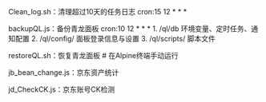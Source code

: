 Clean_log.sh：清理超过10天的任务日志  cron:15 12 * * *

backupQL.js：备份青龙面板  cron:10 12 * * *
    1. /ql/db  环境变量、定时任务、通知配置
    2. /ql/config/  面板登录信息与设置
    3. /ql/scripts/  脚本文件

restoreQL.sh：恢复青龙面板  # 在Alpine终端手动运行

jb_bean_change.js：京东资产统计

jd_CheckCK.js：京东账号CK检测
